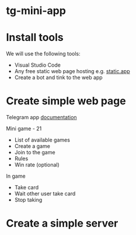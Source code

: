 # tg-mini-app

# Install tools

We will use the following tools:

* Visual Studio Code
* Any free static web page hosting e.g. [static.app](https://static.app/)
* Create a bot and tink to the web app

# Create simple web page

Telegram app [documentation](https://core.telegram.org/bots/webapps)

Mini game - 21

* List of available games
* Create a game
* Join to the game
* Rules
* Win rate (optional)

In game

* Take card
* Wait other user take card
* Stop taking

# Create a simple server